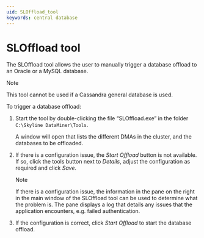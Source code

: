 ```yaml
---
uid: SLOffload_tool
keywords: central database
---
```


# SLOffload tool

The SLOffload tool allows the user to manually trigger a database offload to an Oracle or a MySQL database.

> [!NOTE]
> This tool cannot be used if a Cassandra general database is used.

To trigger a database offload:

1. Start the tool by double-clicking the file “SLOffload.exe” in the folder `C:\Skyline DataMiner\Tools`.

   A window will open that lists the different DMAs in the cluster, and the databases to be offloaded.

1. If there is a configuration issue, the *Start Offload* button is not available. If so, click the tools button next to *Details*, adjust the configuration as required and click *Save*.

   > [!NOTE]
   > If there is a configuration issue, the information in the pane on the right in the main window of the SLOffload tool can be used to determine what the problem is. The pane displays a log that details any issues that the application encounters, e.g. failed authentication.

1. If the configuration is correct, click *Start Offload* to start the database offload.
